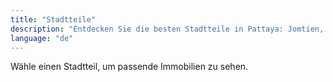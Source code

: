 ```yaml
---
title: "Stadtteile"
description: "Entdecken Sie die besten Stadtteile in Pattaya: Jomtien, Pratumnak, Naklua und Wongamat. Finden Sie Ihren idealen Standort für Immobilieninvestitionen und Lifestyle."
language: "de"
---
```

Wähle einen Stadtteil, um passende Immobilien zu sehen.
